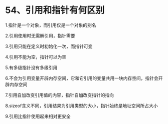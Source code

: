 # 54、**引用和指针有何区别**

1.指针是一个对象，而引用仅是一个对象的别名

2.引用使用时无需解引用，指针需要

3.引用只能在定义时初始化一次，而指针可变

4.引用不能为空，指针可以为空

5.有多级指针没有多级引用

6.不会为引用变量开辟内存空间，它和它引用的变量共用一块内存空间，指针会开辟内存空间

7.引用自加改变引用值的内容，指针自加改变指针的指向

8.sizeof含义不同，引用结果为引用类型的大小，指针始终是地址空间所占大小

9.引用比指针使用起来相对更安全 
